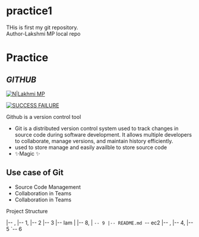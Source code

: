 # practice1
THis is first my git repository.
<br>
Author-Lakshmi MP
local repo
# Practice 
## _GITHUB_

[![N|Lakhmi MP](https://cldup.com/dTxpPi9lDf.thumb.png)](https://nodesource.com/products/nsolid)

[![SUCCESS FAILURE](https://travis-ci.org/joemccann/dillinger.svg?branch=master)](https://travis-ci.org/joemccann/dillinger)

Github is a version control tool
- Git is a distributed version control system used to track changes in source code during software development. It allows multiple developers to collaborate, manage versions, and maintain history efficiently.
- used to store manage and easily availble to store source code
- ✨Magic ✨

## Use case of Git

- Source Code Management
- Collaboration in Teams
- Collaboration in Teams

Project Structure

|-- ,
|-- 1,
|-- 2
|-- 3
|-- Iam
|   |-- 8,
|   `-- 9
|-- README.md
`-- ec2
    |-- ,
    |-- 4,
    |-- 5
    `-- 6

